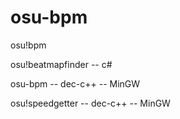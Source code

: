# osu-bpm
osu!bpm

osu!beatmapfinder -- c#

osu-bpm -- dec-c++ -- MinGW

osu!speedgetter -- dec-c++ -- MinGW
